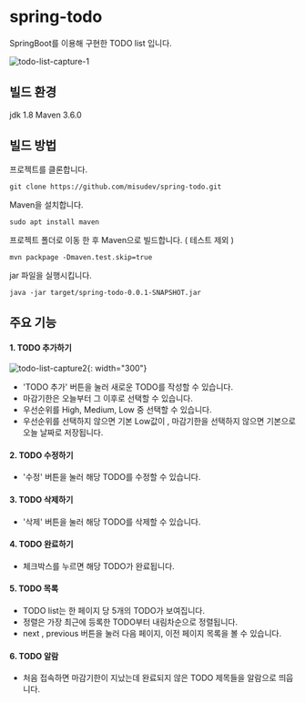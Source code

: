# spring-todo
SpringBoot를 이용해 구현한 TODO list 입니다.

![todo-list-capture-1](https://user-images.githubusercontent.com/45555378/58020103-262c3480-7b42-11e9-86ce-83bfeb9c9a2c.png)

## 빌드 환경
jdk 1.8
Maven 3.6.0

## 빌드 방법 
 프로젝트를 클론합니다.
 ~~~
 git clone https://github.com/misudev/spring-todo.git
 ~~~
 
 Maven을 설치합니다.
 
 ~~~
 sudo apt install maven
 ~~~
 
 프로젝트 폴더로 이동 한 후 Maven으로 빌드합니다. ( 테스트 제외 )
 
 ~~~
 mvn packpage -Dmaven.test.skip=true
 ~~~
 
 jar 파일을 실행시킵니다.
 
 ~~~
 java -jar target/spring-todo-0.0.1-SNAPSHOT.jar
 ~~~
 
 
## 주요 기능
 #### 1. TODO 추가하기
![todo-list-capture2](https://user-images.githubusercontent.com/45555378/58021882-25e26800-7b47-11e9-9346-35127e527ae3.png){: width="300"}

 * 'TODO 추가' 버튼을 눌러 새로운 TODO를 작성할 수 있습니다.
 * 마감기한은 오늘부터 그 이후로 선택할 수 있습니다.
 * 우선순위를 High, Medium, Low 중 선택할 수 있습니다.
 * 우선순위를 선택하지 않으면 기본 Low값이 , 마감기한을 선택하지 않으면 기본으로 오늘 날짜로 저장됩니다.
 #### 2. TODO 수정하기
 * '수정' 버튼을 눌러 해당 TODO를 수정할 수 있습니다.
 #### 3. TODO 삭제하기
 * '삭제' 버튼을 눌러 해당 TODO를 삭제할 수 있습니다.
 #### 4. TODO 완료하기
 * 체크박스를 누르면 해당 TODO가 완료됩니다.
 #### 5. TODO 목록
 * TODO list는 한 페이지 당 5개의 TODO가 보여집니다.
 * 정렬은 가장 최근에 등록한 TODO부터 내림차순으로 정렬됩니다.
 * next , previous 버튼을 눌러 다음 페이지, 이전 페이지 목록을 볼 수 있습니다.
#### 6. TODO 알람
 * 처음 접속하면 마감기한이 지났는데 완료되지 않은 TODO 제목들을 알람으로 띄웁니다.
